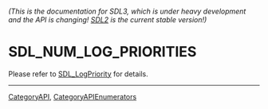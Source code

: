 ###### (This is the documentation for SDL3, which is under heavy development and the API is changing! [SDL2](https://wiki.libsdl.org/SDL2/) is the current stable version!)
# SDL_NUM_LOG_PRIORITIES

Please refer to [SDL_LogPriority](SDL_LogPriority) for details.

----
[CategoryAPI](CategoryAPI), [CategoryAPIEnumerators](CategoryAPIEnumerators)


